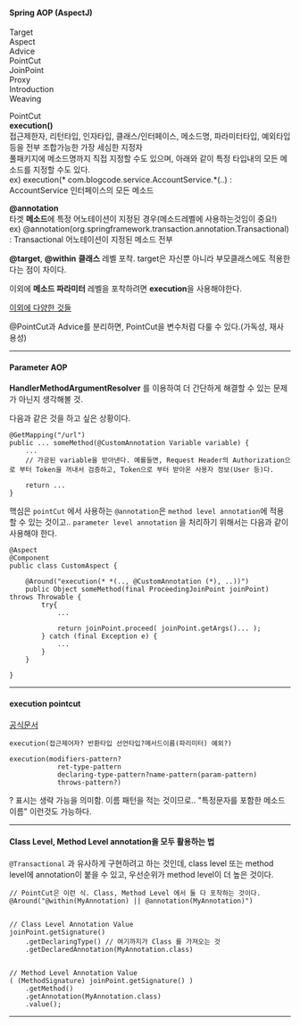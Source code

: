 #### Spring AOP  (AspectJ)
Target  
Aspect  
Advice  
PointCut  
JoinPoint  
Proxy  
Introduction  
Weaving  

PointCut   
**execution()**  
접근제한자, 리턴타입, 인자타입, 클래스/인터페이스, 메소드명, 파라미터타입, 예외타입 등을 전부 조합가능한 가장 세심한 지정자  
풀패키지에 메소드명까지 직접 지정할 수도 있으며, 아래와 같이 특정 타입내의 모든 메소드를 지정할 수도 있다.  
ex) execution(* com.blogcode.service.AccountService.*(..) : AccountService 인터페이스의 모든 메소드  

**@annotation**  
타겟 **메소드**에 특정 어노테이션이 지정된 경우(메소드레벨에 사용하는것임이 중요!)  
ex) @annotation(org.springframework.transaction.annotation.Transactional) : Transactional 어노테이션이 지정된 메소드 전부  

**@target**, **@within**
**클래스** 레벨 포착. target은 자신뿐 아니라 부모클래스에도 적용한다는 점이 차이다.

이외에 **메소드 파라미터** 레벨을 포착하려면 **execution**을 사용해야한다.

[이외에 다양한 것들](http://jojoldu.tistory.com/71)  

@PointCut과 Advice를 분리하면, PointCut을 변수처럼 다룰 수 있다.(가독성, 재사용성)  


---  

#### Parameter AOP

**HandlerMethodArgumentResolver** 를 이용하여 더 간단하게 해결할 수 있는 문제가 아닌지 생각해볼 것.

다음과 같은 것을 하고 싶은 상황이다.
```
@GetMapping("/url")  
public ... someMethod(@CustomAnnotation Variable variable) {  
    ...  
    // 가공된 variable을 받아낸다. 예를들면, Request Header의 Authorization으로 부터 Token을 꺼내서 검증하고, Token으로 부터 받아온 사용자 정보(User 등)다.
  
    return ...
}
```

핵심은 `pointCut` 에서 사용하는 `@annotation`은 `method level annotation`에 적용할 수 있는 것이고.. `parameter level annotation` 을 처리하기 위해서는 다음과 같이 사용해야 한다.
``` 
@Aspect  
@Component   
public class CustomAspect {  
 
    @Around("execution(* *(.., @CustomAnnotation (*), ..))")  
    public Object someMethod(final ProceedingJoinPoint joinPoint) throws Throwable {  
        try{  
            ... 
  
            return joinPoint.proceed( joinPoint.getArgs()... );  
        } catch (final Exception e) {  
            ...  
        }    
	}

}

```

---

#### execution pointcut

[공식문서](https://docs.spring.io/spring-framework/reference/core/aop/ataspectj/pointcuts.html#aop-pointcuts-examples)

```
execution(접근제어자? 반환타입 선언타입?메서드이름(파리미터) 예외?)

execution(modifiers-pattern?
			ret-type-pattern
			declaring-type-pattern?name-pattern(param-pattern)
			throws-pattern?)

```

? 표시는 생략 가능을 의미함.
이름 패턴을 적는 것이므로.. "특정문자를 포함한 메소드 이름" 이런것도 가능하다.

---

#### Class Level, Method Level annotation을 모두 활용하는 법

`@Transactional` 과 유사하게 구현하려고 하는 것인데,
class level 또는 method level에 annotation이 붙을 수 있고, 우선순위가 method level이 더 높은 것이다.

```
// PointCut은 이런 식. Class, Method Level 에서 둘 다 포착하는 것이다.
@Around("@within(MyAnnotation) || @annotation(MyAnnotation)")


// Class Level Annotation Value
joinPoint.getSignature()
	.getDeclaringType() // 여기까지가 Class 를 가져오는 것
	.getDeclaredAnnotation(MyAnnotation.class)


// Method Level Annotation Value
( (MethodSignature) joinPoint.getSignature() )  
    .getMethod()  
    .getAnnotation(MyAnnotation.class)
    .value();
```

---  

